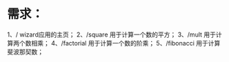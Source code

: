 # 需求：
1、/ wizard应用的主页；
2、/square 用于计算一个数的平方；
3、/mult 用于计算两个数相乘；
4、/factorial 用于计算一个数的阶乘；
5、/fibonacci 用于计算斐波那契数；

